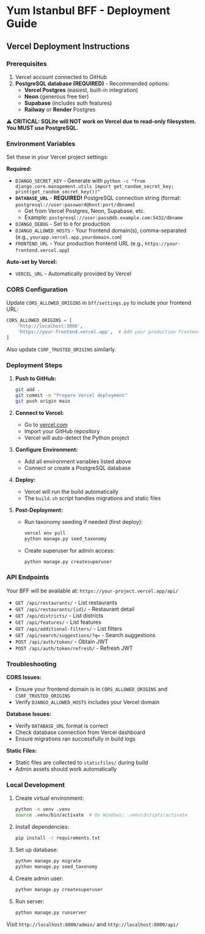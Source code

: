 # Yum Istanbul BFF - Deployment Guide

## Vercel Deployment Instructions

### Prerequisites
1. Vercel account connected to GitHub
2. **PostgreSQL database (REQUIRED)** - Recommended options:
   - **Vercel Postgres** (easiest, built-in integration)
   - **Neon** (generous free tier)
   - **Supabase** (includes auth features)
   - **Railway** or **Render** Postgres

**⚠️ CRITICAL: SQLite will NOT work on Vercel due to read-only filesystem. You MUST use PostgreSQL.**

### Environment Variables
Set these in your Vercel project settings:

**Required:**
- `DJANGO_SECRET_KEY` - Generate with `python -c "from django.core.management.utils import get_random_secret_key; print(get_random_secret_key())"`
- **`DATABASE_URL`** - **REQUIRED!** PostgreSQL connection string (format: `postgresql://user:password@host:port/dbname`)
  - Get from Vercel Postgres, Neon, Supabase, etc.
  - Example: `postgresql://user:pass@db.example.com:5432/dbname`
- `DJANGO_DEBUG` - Set to `0` for production
- `DJANGO_ALLOWED_HOSTS` - Your frontend domain(s), comma-separated (e.g., `yourapp.vercel.app,yourdomain.com`)
- `FRONTEND_URL` - Your production frontend URL (e.g., `https://your-frontend.vercel.app`)

**Auto-set by Vercel:**
- `VERCEL_URL` - Automatically provided by Vercel

### CORS Configuration
Update `CORS_ALLOWED_ORIGINS` in `bff/settings.py` to include your frontend URL:
```python
CORS_ALLOWED_ORIGINS = [
    'http://localhost:3000',
    'https://your-frontend.vercel.app',  # Add your production frontend
]
```

Also update `CSRF_TRUSTED_ORIGINS` similarly.

### Deployment Steps

1. **Push to GitHub:**
   ```bash
   git add .
   git commit -m "Prepare Vercel deployment"
   git push origin main
   ```

2. **Connect to Vercel:**
   - Go to [vercel.com](https://vercel.com)
   - Import your GitHub repository
   - Vercel will auto-detect the Python project

3. **Configure Environment:**
   - Add all environment variables listed above
   - Connect or create a PostgreSQL database

4. **Deploy:**
   - Vercel will run the build automatically
   - The `build.sh` script handles migrations and static files

5. **Post-Deployment:**
   - Run taxonomy seeding if needed (first deploy):
     ```bash
     vercel env pull
     python manage.py seed_taxonomy
     ```
   - Create superuser for admin access:
     ```bash
     python manage.py createsuperuser
     ```

### API Endpoints
Your BFF will be available at: `https://your-project.vercel.app/api/`

- `GET /api/restaurants/` - List restaurants
- `GET /api/restaurants/{id}/` - Restaurant detail
- `GET /api/districts/` - List districts
- `GET /api/features/` - List features
- `GET /api/additional-filters/` - List filters
- `GET /api/search/suggestions/?q=` - Search suggestions
- `POST /api/auth/token/` - Obtain JWT
- `POST /api/auth/token/refresh/` - Refresh JWT

### Troubleshooting

**CORS Issues:**
- Ensure your frontend domain is in `CORS_ALLOWED_ORIGINS` and `CSRF_TRUSTED_ORIGINS`
- Verify `DJANGO_ALLOWED_HOSTS` includes your Vercel domain

**Database Issues:**
- Verify `DATABASE_URL` format is correct
- Check database connection from Vercel dashboard
- Ensure migrations ran successfully in build logs

**Static Files:**
- Static files are collected to `staticfiles/` during build
- Admin assets should work automatically

### Local Development

1. Create virtual environment:
   ```bash
   python -m venv .venv
   source .venv/bin/activate  # On Windows: .venv\Scripts\activate
   ```

2. Install dependencies:
   ```bash
   pip install -r requirements.txt
   ```

3. Set up database:
   ```bash
   python manage.py migrate
   python manage.py seed_taxonomy
   ```

4. Create admin user:
   ```bash
   python manage.py createsuperuser
   ```

5. Run server:
   ```bash
   python manage.py runserver
   ```

Visit `http://localhost:8000/admin/` and `http://localhost:8000/api/`
